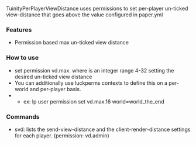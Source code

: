 TuinityPerPlayerViewDistance uses permissions to set per-player un-ticked view-distance that goes above the value configured in paper.yml

### Features

- Permission based max un-ticked view distance

### How to use
- set permission vd.max.<vd> where <vd> is an integer range 4-32 setting the desired un-ticked view distance
- You can additionally use luckperms contexts to define this on a per-world and per-player basis.
- - ex: lp user <some player> permission set vd.max.16 world=world_the_end

### Commands
- svd: lists the send-view-distance and the client-render-distance settings for each player. (permission: vd.admin)